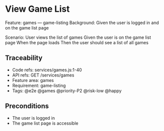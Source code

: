 # View Game List
Feature: games — game-listing
  Background:
    Given the user is logged in and on the game list page

  Scenario: User views the list of games
    Given the user is on the game list page
    When the page loads
    Then the user should see a list of all games

## Traceability
- Code refs: services/games.js:1-40
- API refs: GET /services/games
- Feature area: games
- Requirement: game-listing
- Tags: @e2e @games @priority-P2 @risk-low @happy

## Preconditions
- The user is logged in
- The game list page is accessible
